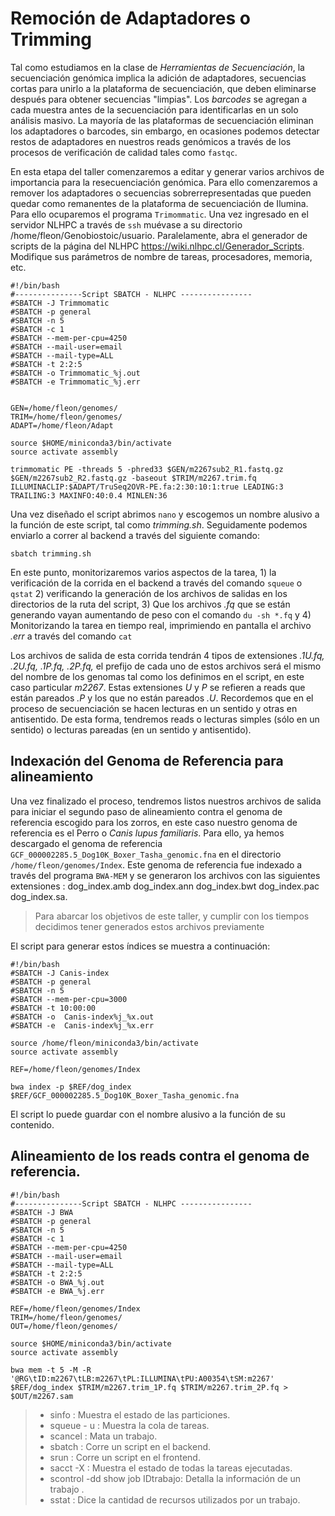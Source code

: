 # Remoción de Adaptadores o Trimming

Tal como estudiamos en la clase de *Herramientas de Secuenciación*,  la secuenciación genómica implica la adición de adaptadores, secuencias cortas para unirlo a la plataforma de secuenciación, que deben eliminarse después para obtener secuencias "limpias". Los *barcodes* se agregan a cada muestra antes de la secuenciación para identificarlas en un solo análisis masivo. La mayoría de las plataformas de secuenciación eliminan los adaptadores o barcodes, sin embargo, en ocasiones podemos detectar restos de adaptadores en nuestros reads genómicos a través de los procesos de verificación de calidad tales como  ```fastqc```.

En esta etapa del taller comenzaremos a editar y generar varios archivos de importancia para la resecuenciación genómica. Para ello comenzaremos a remover los adaptadores o secuencias sobrerrepresentadas que pueden quedar como remanentes de la plataforma de secuenciación de Ilumina. Para ello ocuparemos el programa ```Trimommatic```. Una vez ingresado en el servidor NLHPC a través de ```ssh``` muévase a su directorio /home/fleon/Genobiostoic/usuario. Paralelamente, abra el generador de scripts de la página del NLHPC https://wiki.nlhpc.cl/Generador_Scripts. Modifique sus parámetros de nombre de tareas, procesadores, memoria, etc.

```
#!/bin/bash
#---------------Script SBATCH - NLHPC ----------------
#SBATCH -J Trimmomatic
#SBATCH -p general
#SBATCH -n 5
#SBATCH -c 1
#SBATCH --mem-per-cpu=4250
#SBATCH --mail-user=email
#SBATCH --mail-type=ALL
#SBATCH -t 2:2:5
#SBATCH -o Trimmomatic_%j.out
#SBATCH -e Trimmomatic_%j.err


GEN=/home/fleon/genomes/
TRIM=/home/fleon/genomes/
ADAPT=/home/fleon/Adapt

source $HOME/miniconda3/bin/activate
source activate assembly   

trimmomatic PE -threads 5 -phred33 $GEN/m2267sub2_R1.fastq.gz $GEN/m2267sub2_R2.fastq.gz -baseout $TRIM/m2267.trim.fq ILLUMINACLIP:$ADAPT/TruSeq2OVR-PE.fa:2:30:10:1:true LEADING:3 TRAILING:3 MAXINFO:40:0.4 MINLEN:36

```

Una vez diseñado el script abrimos ``` nano ``` y escogemos un nombre alusivo a la función de este script, tal como *trimming.sh*. Seguidamente podemos enviarlo a correr al backend a través del siguiente comando: 

```
sbatch trimming.sh
```

En este punto, monitorizaremos varios aspectos de la tarea, 1) la verificación de la corrida en el backend a través del comando ```squeue``` o ```qstat``` 2) verificando la generación de los archivos de salidas en los directorios de la ruta del script, 3) Que los archivos *.fq*  que se están generando vayan aumentando de peso con el comando ```du -sh *.fq``` y 4) Monitorizando la tarea en tiempo real, imprimiendo en pantalla el archivo *.err* a través del comando ```cat```

Los archivos de salida de esta corrida tendrán 4 tipos de extensiones *.1U.fq, .2U.fq, .1P.fq, .2P.fq,*  el prefijo de cada uno de estos archivos será el mismo del nombre de los genomas tal como los definimos en el script, en este caso particular *m2267*. Estas extensiones *U* y *P* se refieren a reads que están pareados *.P* y los que no están pareados *.U*. Recordemos que en el proceso de secuenciación se hacen lecturas en un sentido y otras en antisentido. De esta forma, tendremos reads o lecturas simples (sólo en un sentido) o lecturas pareadas (en un sentido y antisentido).

## Indexación del Genoma de Referencia para alineamiento

Una vez finalizado el proceso, tendremos listos nuestros archivos de salida para iniciar el segundo paso de alineamiento contra el genoma de referencia escogido para los zorros, en este caso nuestro genoma de referencia es el Perro o *Canis lupus familiaris*. Para ello, ya hemos descargado el genoma de referencia ```GCF_000002285.5_Dog10K_Boxer_Tasha_genomic.fna```   en el directorio ```/home/fleon/genomes/Index```. Este genoma de referencia fue indexado a través del programa ```BWA-MEM``` y se generaron los archivos con las siguientes extensiones :  dog_index.amb  dog_index.ann  dog_index.bwt  dog_index.pac  dog_index.sa. 


> Para abarcar los objetivos de este taller, y cumplir con los tiempos decidimos tener generados estos archivos previamente

 El script para generar estos índices se muestra a continuación:

 
```
#!/bin/bash
#SBATCH -J Canis-index
#SBATCH -p general
#SBATCH -n 5
#SBATCH --mem-per-cpu=3000
#SBATCH -t 10:00:00
#SBATCH -o  Canis-index%j_%x.out
#SBATCH -e  Canis-index%j_%x.err

source /home/fleon/miniconda3/bin/activate
source activate assembly

REF=/home/fleon/genomes/Index

bwa index -p $REF/dog_index $REF/GCF_000002285.5_Dog10K_Boxer_Tasha_genomic.fna

```

El script lo puede guardar con el nombre alusivo a la función de su contenido.


## Alineamiento de los reads contra el genoma de referencia. 

```
#!/bin/bash
#---------------Script SBATCH - NLHPC ----------------
#SBATCH -J BWA
#SBATCH -p general
#SBATCH -n 5
#SBATCH -c 1
#SBATCH --mem-per-cpu=4250
#SBATCH --mail-user=email
#SBATCH --mail-type=ALL
#SBATCH -t 2:2:5
#SBATCH -o BWA_%j.out
#SBATCH -e BWA_%j.err

REF=/home/fleon/genomes/Index
TRIM=/home/fleon/genomes/
OUT=/home/fleon/genomes/

source $HOME/miniconda3/bin/activate
source activate assembly   

bwa mem -t 5 -M -R '@RG\tID:m2267\tLB:m2267\tPL:ILLUMINA\tPU:A00354\tSM:m2267' $REF/dog_index $TRIM/m2267.trim_1P.fq $TRIM/m2267.trim_2P.fq > $OUT/m2267.sam 

```




> + sinfo : Muestra el estado de las particiones.
> + squeue - u : Muestra la cola de tareas.
> + scancel : Mata un trabajo.
> + sbatch : Corre un script en el backend.
> + srun : Corre un script en el frontend.
> + sacct -X : Muestra el estado de todas la tareas ejecutadas.
> + scontrol -dd show job IDtrabajo: Detalla la información de un trabajo .
> + sstat : Dice la cantidad de recursos utilizados por un trabajo.



